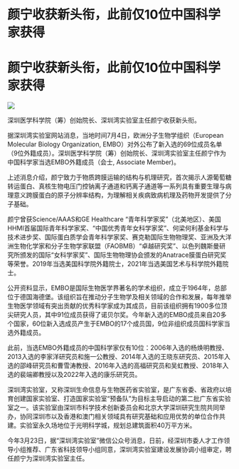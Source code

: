 # 颜宁收获新头衔，此前仅10位中国科学家获得

# 颜宁收获新头衔，此前仅10位中国科学家获得

![](https://inews.gtimg.com/newsapp_bt/0/15812067877/1000)

深圳医学科学院（筹）创始院长、深圳湾实验室主任颜宁收获新头衔。

据深圳湾实验室网站消息，当地时间7月4日，欧洲分子生物学组织（European Molecular Biology Organization,
EMBO）对外公布了新入选的69位成员名单（9位外籍成员）。深圳医学科学院（筹）创始院长、深圳湾实验室主任颜宁作为中国科学家当选EMBO外籍成员（会士,
Associate Member)。

上述消息介绍，颜宁致力于物质跨膜运输的结构与机理研究，首次揭示人源葡萄糖转运蛋白、真核生物电压门控钠离子通道和钙离子通道等一系列具有重要生理与病理意义跨膜蛋白的原子分辨率结构，为理解相关疾病致病机理及药物开发提供了分子基础。

颜宁曾获Science/AAAS和GE Healthcare
“青年科学家奖”（北美地区）、美国HHMI首届国际青年科学家奖、“中国优秀青年女科学家奖”、何梁何利基金科学与技术进步奖、国际蛋白质学会青年科学家奖、赛克勒国际生物物理奖、亚洲及大洋洲生物化学家和分子生物学家联盟（FAOBMB）“卓越研究奖”、以色列魏斯曼研究所颁发的国际“女科学家奖”、国际生物物理协会颁发的Anatrace膜蛋白研究奖等荣誉。2019年当选美国科学院外籍院士，2021年当选美国艺术与科学院外籍院士。

公开资料显示，EMBO是国际生物医学界著名的学术组织，成立于1964年，总部位于德国海德堡。该组织旨在推动分子生物学及相关领域的合作和发展，每年推举生物医学领域有突出贡献的优秀科学家成为其成员，目前该组织拥有1900多位顶尖研究人员，其中91位成员获得了诺贝尔奖。今年新入选的EMBO成员来自20多个国家，60位新入选成员产生于EMBO的17个成员国，9位非组织成员国科学家当选外籍成员。

此前，当选EMBO外籍成员的中国科学家仅有10位：2006年入选的杨焕明教授、2013入选的李家洋研究员和施一公教授、2014年入选的王晓东研究员、2015年入选的邵峰研究员和曹雪涛教授、2016年入选的高福研究员和吴虹教授、2018年入选的裴端卿教授以及2022年入选的康乐研究员。

深圳湾实验室，又称深圳生命信息与生物医药省实验室，是广东省委、省政府以培育创建国家实验室、打造国家实验室“预备队”为目标主导启动的第二批广东省实验室之一。该实验室由深圳市科学技术创新委员会和北京大学深圳研究生院共同举办，协同深圳市以及香港和澳门相关领域具有研究基础和应用优势的单位合作共建。实验室永久场地位于光明科学城，规划总建筑面积40万平方米。

今年3月23日，据“深圳湾实验室”微信公众号消息，日前，经深圳市委人才工作领导小组推荐、广东省科技领导小组同意，深圳湾实验室建设发展协调小组审定，聘任颜宁为深圳湾实验室主任。

